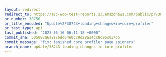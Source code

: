 ```yaml
---
layout: redirect
redirect_to: https://a8c-woo-test-reports.s3.amazonaws.com/public/pr/38750/api/index.html
pr_number: 38750
pr_title_encoded: "Update%2F38743+loading+changes+in+core+profiler"
pr_test_type: api
last_published: "2023-06-16 06:11:18 +0000"
commit_sha: 505087a6a887bdd64e0c79d28a14cc8c95c017bb
commit_message: "fix: banished core profiler page spinners"
branch_name: update/38743-loading-changes-in-core-profiler
---
```

